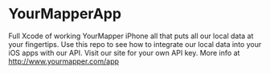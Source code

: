 YourMapperApp
=============

Full Xcode of working YourMapper iPhone all that puts all our local data at your fingertips.  Use this repo to see how to integrate our local data into your iOS apps with our API.  Visit our site for your own API key. More info at http://www.yourmapper.com/app
